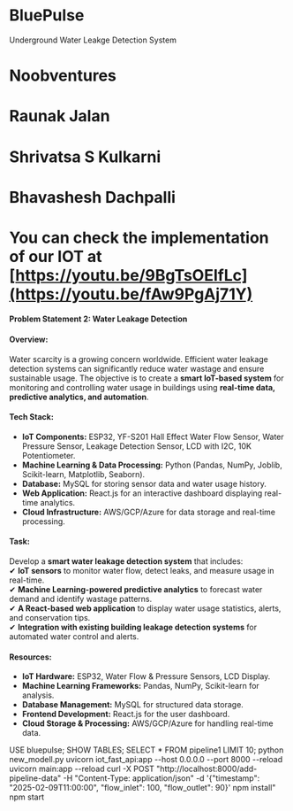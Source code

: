 # BluePulse
Underground Water Leakge Detection System
# Noobventures
# Raunak Jalan
# Shrivatsa S Kulkarni
# Bhavashesh Dachpalli

# You can check the implementation of our IOT at [https://youtu.be/9BgTsOEIfLc](https://youtu.be/fAw9PgAj71Y)

#### **Problem Statement 2: Water Leakage Detection**  
#### **Overview:**  
Water scarcity is a growing concern worldwide. Efficient water leakage detection systems can significantly reduce water wastage and ensure sustainable usage. The objective is to create a **smart IoT-based system** for monitoring and controlling water usage in buildings using **real-time data, predictive analytics, and automation**.  

#### **Tech Stack:**  
- **IoT Components:** ESP32, YF-S201 Hall Effect Water Flow Sensor, Water Pressure Sensor, Leakage Detection Sensor, LCD with I2C, 10K Potentiometer.  
- **Machine Learning & Data Processing:** Python (Pandas, NumPy, Joblib, Scikit-learn, Matplotlib, Seaborn).  
- **Database:** MySQL for storing sensor data and water usage history.  
- **Web Application:** React.js for an interactive dashboard displaying real-time analytics.  
- **Cloud Infrastructure:** AWS/GCP/Azure for data storage and real-time processing.  

#### **Task:**  
Develop a **smart water leakage detection system** that includes:  
✔ **IoT sensors** to monitor water flow, detect leaks, and measure usage in real-time.  
✔ **Machine Learning-powered predictive analytics** to forecast water demand and identify wastage patterns.  
✔ **A React-based web application** to display water usage statistics, alerts, and conservation tips.  
✔ **Integration with existing building leakage detection systems** for automated water control and alerts.  

#### **Resources:**  
- **IoT Hardware:** ESP32, Water Flow & Pressure Sensors, LCD Display.  
- **Machine Learning Frameworks:** Pandas, NumPy, Scikit-learn for analysis.  
- **Database Management:** MySQL for structured data storage.  
- **Frontend Development:** React.js for the user dashboard.  
- **Cloud Storage & Processing:** AWS/GCP/Azure for handling real-time data.  

USE bluepulse;
SHOW TABLES;
SELECT * FROM pipeline1 LIMIT 10;
python new_modell.py
uvicorn iot_fast_api:app --host 0.0.0.0 --port 8000 --reload
uvicorn main:app --reload
curl -X POST "http://localhost:8000/add-pipeline-data" -H "Content-Type: application/json" -d '{"timestamp": "2025-02-09T11:00:00", "flow_inlet": 100, "flow_outlet": 90}'
npm install"
npm start
